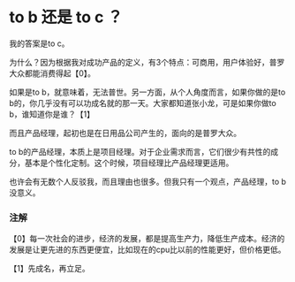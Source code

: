 # to b 还是 to c ？

我的答案是to c。

为什么？因为根据我对成功产品的定义，有3个特点：可商用，用户体验好，普罗大众都能消费得起【0】。

如果是to b，就意味着，无法普世。另一方面，从个人角度而言，如果你做的是to b的，你几乎没有可以功成名就的那一天。大家都知道张小龙，可是如果你做to b，谁知道你是谁？【1】

而且产品经理，起初也是在日用品公司产生的，面向的是普罗大众。

to b的产品经理，本质上是项目经理。对于企业需求而言，它们很少有共性的成分，基本是个性化定制。这个时候，项目经理比产品经理更适用。

也许会有无数个人反驳我，而且理由也很多。但我只有一个观点，产品经理，to b没意义。

### 注解

【0】每一次社会的进步，经济的发展，都是提高生产力，降低生产成本。经济的发展是让更先进的东西更便宜，比如现在的cpu比以前的性能更好，但价格更低。

【1】先成名，再立足。
